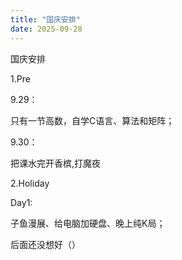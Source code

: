 ```yaml
---
title: "国庆安排"
date: 2025-09-28
---
```


国庆安排

1.Pre

9.29：

只有一节高数，自学C语言、算法和矩阵；

9.30：

把课水完开香槟,打魔夜

2.Holiday

Day1:

子鱼漫展、给电脑加硬盘、晚上纯K局；

后面还没想好（）
